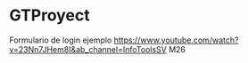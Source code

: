 # GTProyect

Formulario de login ejemplo https://www.youtube.com/watch?v=23Nn7JHem8I&ab_channel=InfoToolsSV   M26
